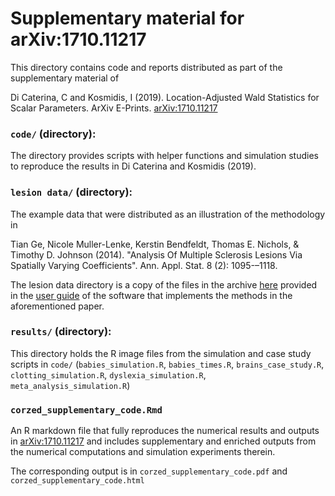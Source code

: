 Supplementary material for arXiv:1710.11217
====

This directory contains code and reports distributed as part of the supplementary material of

Di Caterina, C and Kosmidis, I (2019). Location-Adjusted Wald Statistics for Scalar Parameters. ArXiv E-Prints. [arXiv:1710.11217](https://arxiv.org/abs/1710.11217)

### `code/` (directory):
The directory provides scripts with helper functions and simulation studies to reproduce the results in Di Caterina and Kosmidis (2019).

### `lesion data/` (directory):
The example data that were distributed as an illustration of the methodology in

Tian Ge, Nicole Muller-Lenke, Kerstin Bendfeldt, Thomas E. Nichols, & Timothy D. Johnson (2014). "Analysis Of Multiple Sclerosis Lesions Via Spatially Varying Coefficients". Ann. Appl. Stat. 8 (2): 1095-–1118.

The lesion data directory is a copy of the files in the archive [here](https://warwick.ac.uk/fac/sci/statistics/staff/academic-research/nichols/software/bsglmm/manual/data_demo.dat.tar.gz)
provided in the [user guide](https://warwick.ac.uk/fac/sci/statistics/staff/academic-research/nichols/software/bsglmm) of the software that implements the methods in the aforementioned paper.

### `results/` (directory):
This directory holds the R image files from the simulation and case study scripts in `code/` (`babies_simulation.R`, `babies_times.R`, `brains_case_study.R`, `clotting_simulation.R`, `dyslexia_simulation.R`, `meta_analysis_simulation.R`)

### `corzed_supplementary_code.Rmd`
An R markdown file that fully reproduces the numerical results and outputs in [arXiv:1710.11217](https://arxiv.org/abs/1710.11217) and includes supplementary and enriched outputs from the numerical computations and simulation experiments therein.

The corresponding output is in `corzed_supplementary_code.pdf` and `corzed_supplementary_code.html`
